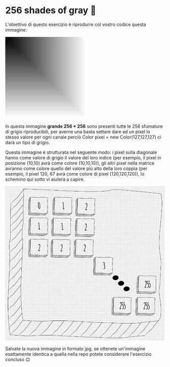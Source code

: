 # 256 shades of gray :kick_scooter:

L'obiettivo di questo esercizio è riprodurre col vostro codice questa immagine:

![shades](./shades.jpg)


In questa immagine **grande 256 * 256** sono presenti tutte le 256 sfumature di grigio riproducibili, per averne una basta settare dare ad un pixel lo stesso valore per ogni canale perciò Color pixel = new Color(127,127,127) ci darà un tipo di grigio.

Questa immagine è strutturata nel seguente modo: i pixel sulla diagonale hanno come valore di grigio il valore del loro indice (per esempio, il pixel in posizione (10,10) avrà come colore (10,10,10)), gli altri pixel nella matrice avranno come colore quello del valore più alto della loro coppia (per esempio, il pixel 120, 67 avrà come colore di pixel (120,120,120)), lo schemino qui sotto vi aiuterà a capire.

![esempio](./matriceNeriBianchi.png)

Salvate la nuova immagine in formato jpg, se ottenete un'immagine esattamente identica a quella nella repo potete considerare l'esercizio concluso :wink: